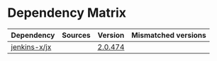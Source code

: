 # Dependency Matrix

Dependency | Sources | Version | Mismatched versions
---------- | ------- | ------- | -------------------
[jenkins-x/jx](https://github.com/jenkins-x/jx) |  | [2.0.474](https://github.com/jenkins-x/jx/releases/tag/v2.0.474) | 
